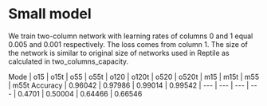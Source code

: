 # Small model

We train two-column network with learning rates of columns 0 and 1 equal 0.005 and 0.001 respectively. The loss comes from column 1. The size of the network is similar to original size of networks used in Reptile as calculated in two_columns_capacity.

Mode | o15 | o15t | o55 | o55t | o120 | o120t | o520 | o520t | m15 | m15t | m55 | m55t
Accuracy | 0.96042 | 0.97986 | 0.99014 | 0.99542 | --- | --- | --- | --- | 0.4701 | 0.50004 | 0.64466 | 0.66546

